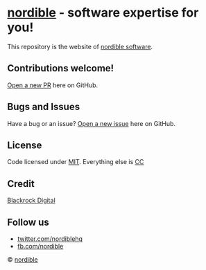 # [nordible](http://nordible.com/) - software expertise for you!

This repository is the website of [nordible software](http://nordible.com/).

## Contributions welcome!

[Open a new PR](https://github.com/nordible/nordible.github.io/pulls) here on GitHub.

## Bugs and Issues

Have a bug or an issue? [Open a new issue](https://github.com/nordible/nordible.github.io/issues) here on GitHub.

## License

Code licensed under [MIT](https://opensource.org/licenses/MIT). Everything else is [CC](http://creativecommons.org/)

## Credit

[Blackrock Digital](http://blackrockdigital.io/)

## Follow us

* [twitter.com/nordiblehq](https://twitter.com/nordiblehq)
* [fb.com/nordible](https://www.facebook.com/nordible)

&copy; [nordible](https://nordible.com/)

